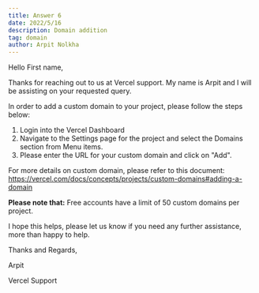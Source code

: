 ```yaml
---
title: Answer 6
date: 2022/5/16
description: Domain addition
tag: domain
author: Arpit Nolkha
---
```


Hello First name,

Thanks for reaching out to us at Vercel support.
My name is Arpit and I will be assisting on your requested query.

In order to add a custom domain to your project, please follow the steps below:
1. Login  into the Vercel Dashboard
2. Navigate to the Settings page for the project and select the Domains section from Menu items.
3. Please enter the URL for your custom domain and click on "Add".
	
For more details on custom domain, please refer to this document: https://vercel.com/docs/concepts/projects/custom-domains#adding-a-domain

<b>Please note that:</b> Free accounts have a limit of 50 custom domains per project.

I hope this helps, please let us know if you need any further assistance, more than happy to help.

Thanks and Regards,

Arpit

Vercel Support
